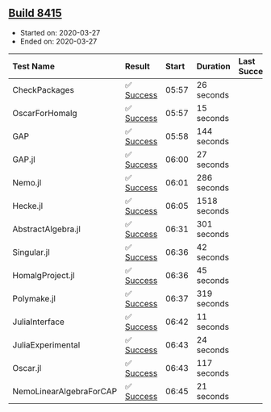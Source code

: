 ## [Build 8415](https://oscarci.mathematik.uni-kl.de/job/oscar/8415/)

* Started on: 2020-03-27
* Ended on: 2020-03-27

| Test Name    | Result | Start | Duration | Last Success | First Failure |
|:-------------|:-------|:------|:---------|:-------------|:--------------|
| CheckPackages | ✅ [Success](https://oscarci.mathematik.uni-kl.de/job/oscar/8415/artifact/logs/build-8415/CheckPackages.log) | 05:57 | 26 seconds |  |  |
| OscarForHomalg | ✅ [Success](https://oscarci.mathematik.uni-kl.de/job/oscar/8415/artifact/logs/build-8415/OscarForHomalg.log) | 05:57 | 15 seconds |  |  |
| GAP | ✅ [Success](https://oscarci.mathematik.uni-kl.de/job/oscar/8415/artifact/logs/build-8415/GAP.log) | 05:58 | 144 seconds |  |  |
| GAP.jl | ✅ [Success](https://oscarci.mathematik.uni-kl.de/job/oscar/8415/artifact/logs/build-8415/GAP.jl.log) | 06:00 | 27 seconds |  |  |
| Nemo.jl | ✅ [Success](https://oscarci.mathematik.uni-kl.de/job/oscar/8415/artifact/logs/build-8415/Nemo.jl.log) | 06:01 | 286 seconds |  |  |
| Hecke.jl | ✅ [Success](https://oscarci.mathematik.uni-kl.de/job/oscar/8415/artifact/logs/build-8415/Hecke.jl.log) | 06:05 | 1518 seconds |  |  |
| AbstractAlgebra.jl | ✅ [Success](https://oscarci.mathematik.uni-kl.de/job/oscar/8415/artifact/logs/build-8415/AbstractAlgebra.jl.log) | 06:31 | 301 seconds |  |  |
| Singular.jl | ✅ [Success](https://oscarci.mathematik.uni-kl.de/job/oscar/8415/artifact/logs/build-8415/Singular.jl.log) | 06:36 | 42 seconds |  |  |
| HomalgProject.jl | ✅ [Success](https://oscarci.mathematik.uni-kl.de/job/oscar/8415/artifact/logs/build-8415/HomalgProject.jl.log) | 06:36 | 45 seconds |  |  |
| Polymake.jl | ✅ [Success](https://oscarci.mathematik.uni-kl.de/job/oscar/8415/artifact/logs/build-8415/Polymake.jl.log) | 06:37 | 319 seconds |  |  |
| JuliaInterface | ✅ [Success](https://oscarci.mathematik.uni-kl.de/job/oscar/8415/artifact/logs/build-8415/JuliaInterface.log) | 06:42 | 11 seconds |  |  |
| JuliaExperimental | ✅ [Success](https://oscarci.mathematik.uni-kl.de/job/oscar/8415/artifact/logs/build-8415/JuliaExperimental.log) | 06:43 | 24 seconds |  |  |
| Oscar.jl | ✅ [Success](https://oscarci.mathematik.uni-kl.de/job/oscar/8415/artifact/logs/build-8415/Oscar.jl.log) | 06:43 | 117 seconds |  |  |
| NemoLinearAlgebraForCAP | ✅ [Success](https://oscarci.mathematik.uni-kl.de/job/oscar/8415/artifact/logs/build-8415/NemoLinearAlgebraForCAP.log) | 06:45 | 21 seconds |  |  |
